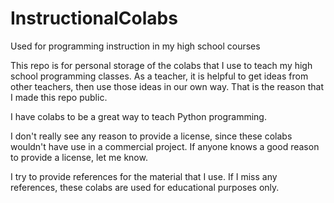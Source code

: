 # InstructionalColabs
Used for programming instruction in my high school courses

This repo is for personal storage of the colabs that I use to teach my high school programming classes.
As a teacher, it is helpful to get ideas from other teachers, then use those ideas in our own way.
That is the reason that I made this repo public.

I have colabs to be a great way to teach Python programming.


I don't really see any reason to provide a license, since these colabs wouldn't have use in a commercial project.
If anyone knows a good reason to provide a license, let me know.

I try to provide references for the material that I use. 
If I miss any references, these colabs are used for educational purposes only.

